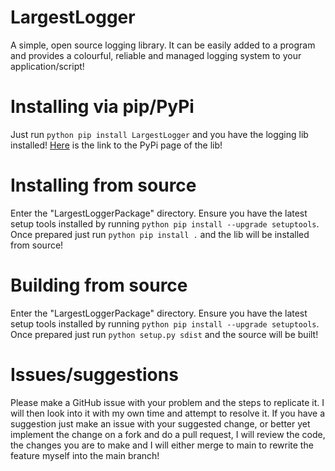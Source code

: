 # LargestLogger
A simple, open source logging library. It can be easily added to a program and provides a colourful,
reliable and managed logging system to your application/script!

# Installing via pip/PyPi
Just run ``python pip install LargestLogger`` and you have the logging lib installed!
[Here](https://pypi.org/project/LargestLogger/1.0.0/) is the link to the PyPi page of the lib!

# Installing from source
Enter the "LargestLoggerPackage" directory.
Ensure you have the latest setup tools installed by running ``python pip install --upgrade setuptools``.
Once prepared just run ``python pip install .`` and the lib will be installed from source!

# Building from source
Enter the "LargestLoggerPackage" directory.
Ensure you have the latest setup tools installed by running ``python pip install --upgrade setuptools``.
Once prepared just run ``python setup.py sdist`` and the source will be built!

# Issues/suggestions
Please make a GitHub issue with your problem and the steps to replicate it. I will then look into it with
my own time and attempt to resolve it. If you have a suggestion just make an issue with your suggested change,
or better yet implement the change on a fork and do a pull request, I will review the code, the changes you
are to make and I will either merge to main to rewrite the feature myself into the main branch!